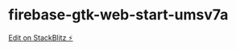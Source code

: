# firebase-gtk-web-start-umsv7a

[Edit on StackBlitz ⚡️](https://stackblitz.com/edit/firebase-gtk-web-start-imbf7f)
